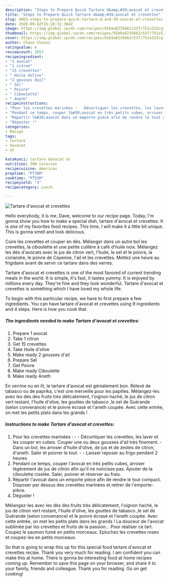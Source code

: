 ```yaml
---
description: "Steps to Prepare Quick Tartare d&amp;#39;avocat et crevettes"
title: "Steps to Prepare Quick Tartare d&amp;#39;avocat et crevettes"
slug: 4063-steps-to-prepare-quick-tartare-d-and-39-avocat-et-crevettes
date: 2020-09-02T15:28:32.384Z
image: https://img-global.cpcdn.com/recipes/91b9a8235662c53f/751x532cq70/tartare-davocat-et-crevettes-photo-principale-de-la-recette.jpg
thumbnail: https://img-global.cpcdn.com/recipes/91b9a8235662c53f/751x532cq70/tartare-davocat-et-crevettes-photo-principale-de-la-recette.jpg
cover: https://img-global.cpcdn.com/recipes/91b9a8235662c53f/751x532cq70/tartare-davocat-et-crevettes-photo-principale-de-la-recette.jpg
author: Chase Chavez
ratingvalue: 4
reviewcount: 2653
recipeingredient:
- "1 avocat"
- "1 citron"
- "15 crevettes"
- " Huile dolive"
- "2 gousses dail"
- " Sel"
- " Poivre"
- " Ciboulette"
- " Aneth"
recipeinstructions:
- "Pour les crevettes marinées :   Décortiquer les crevettes, les laver et les couper en cubes. Couper une ou deux gousses d&#39;ail très finement.  Dans un bol, les arroser d&#39;huile d&#39;olive, de jus et de zestes de citron, d&#39;aneth. Saler et poivrer le tout.   Laisser reposer au frigo pendant 2 heures"
- "Pendant ce temps, couper l&#39;avocat en très petits cubes, arroser légèrement de jus de citron afin qu&#39;il ne noircisse pas. Ajouter de la ciboulette ciselée. Saler, poivrer et réserver au frais."
- "Répartir l&#39;avocat dans un emporte pièce afin de rendre le tout compact. Disposer par dessus des crevettes marinées et retirer de l&#39;emporte-pièce."
- "Déguster !"
categories:
- Recipe
tags:
- tartare
- davocat
- et

katakunci: tartare davocat et 
nutrition: 300 calories
recipecuisine: American
preptime: "PT38M"
cooktime: "PT53M"
recipeyield: "3"
recipecategory: Lunch

---
```



![Tartare d&#39;avocat et crevettes](https://img-global.cpcdn.com/recipes/91b9a8235662c53f/751x532cq70/tartare-davocat-et-crevettes-photo-principale-de-la-recette.jpg)

Hello everybody, it is me, Dave, welcome to our recipe page. Today, I'm gonna show you how to make a special dish, tartare d&#39;avocat et crevettes. It is one of my favorites food recipes. This time, I will make it a little bit unique. This is gonna smell and look delicious.

Cuire les crevettes et couper en dés. Mélanger dans un autre bol les crevettes, la ciboulette et une petite cuillère à café d&#39;huile noix. Mélangez les dés d&#39;avocats avec le jus de citron vert, l&#39;huile, le sel et le poivre, la coriandre, le poivre de Cayenne, l&#39;ail et les crevettes. Mettez une heure au frigidaire avant de servir ce tartare dans des verres.

Tartare d&#39;avocat et crevettes is one of the most favored of current trending meals in the world. It is simple, it's fast, it tastes yummy. It is enjoyed by millions every day. They're fine and they look wonderful. Tartare d&#39;avocat et crevettes is something which I have loved my whole life.


To begin with this particular recipe, we have to first prepare a few ingredients. You can have tartare d&#39;avocat et crevettes using 9 ingredients and 4 steps. Here is how you cook that.

<!--inarticleads1-->

##### The ingredients needed to make Tartare d&#39;avocat et crevettes:

1. Prepare 1 avocat
1. Take 1 citron
1. Get 15 crevettes
1. Take  Huile d&#39;olive
1. Make ready 2 gousses d&#39;ail
1. Prepare  Sel
1. Get  Poivre
1. Make ready  Ciboulette
1. Make ready  Aneth


En verrine ou en lit, le tartare d&#39;avocat est génialement bon. Relevé de tabasco ou de paprika, c&#39;est une merveille pour les papilles. Mélangez-les avec les dés des fruits très délicatement, l&#39;oignon haché, le jus de citron vert restant, l&#39;huile d&#39;olive, les gouttes de tabasco ,le sel de Guérande (selon convenance) et le poivre écrasé et l&#39;aneth coupée. Avec cette entrée, on met les petits plats dans les grands ! 

<!--inarticleads2-->

##### Instructions to make Tartare d&#39;avocat et crevettes:

1. Pour les crevettes marinées :  -  - Décortiquer les crevettes, les laver et les couper en cubes. Couper une ou deux gousses d&#39;ail très finement.  - Dans un bol, les arroser d&#39;huile d&#39;olive, de jus et de zestes de citron, d&#39;aneth. Saler et poivrer le tout.  -  - Laisser reposer au frigo pendant 2 heures
1. Pendant ce temps, couper l&#39;avocat en très petits cubes, arroser légèrement de jus de citron afin qu&#39;il ne noircisse pas. Ajouter de la ciboulette ciselée. Saler, poivrer et réserver au frais.
1. Répartir l&#39;avocat dans un emporte pièce afin de rendre le tout compact. Disposer par dessus des crevettes marinées et retirer de l&#39;emporte-pièce.
1. Déguster !


Mélangez-les avec les dés des fruits très délicatement, l&#39;oignon haché, le jus de citron vert restant, l&#39;huile d&#39;olive, les gouttes de tabasco ,le sel de Guérande (selon convenance) et le poivre écrasé et l&#39;aneth coupée. Avec cette entrée, on met les petits plats dans les grands ! La douceur de l&#39;avocat sublimée par les crevettes et fruits de la passion… Pour réaliser ce tart. Coupez le saumon fumé en petits morceaux. Epluchez les crevettes roses et coupez-les en petits morceaux. 

So that is going to wrap this up for this special food tartare d&#39;avocat et crevettes recipe. Thank you very much for reading. I am confident you can make this at home. There is gonna be interesting food at home recipes coming up. Remember to save this page on your browser, and share it to your family, friends and colleague. Thank you for reading. Go on get cooking!
